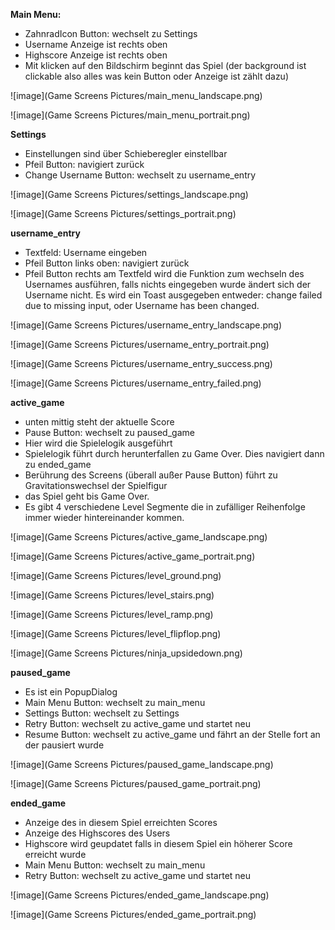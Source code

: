 **Main Menu:**
- ZahnradIcon Button: wechselt zu Settings
- Username Anzeige ist rechts oben 
- Highscore Anzeige ist rechts oben
- Mit klicken auf den Bildschirm beginnt das Spiel (der background ist clickable also alles was kein Button oder Anzeige ist zählt dazu)

![image](Game Screens Pictures/main_menu_landscape.png)

![image](Game Screens Pictures/main_menu_portrait.png)

**Settings**
- Einstellungen sind über Schieberegler einstellbar
- Pfeil Button: navigiert zurück
- Change Username Button: wechselt zu username_entry

![image](Game Screens Pictures/settings_landscape.png)

![image](Game Screens Pictures/settings_portrait.png)

**username_entry**
- Textfeld: Username eingeben
- Pfeil Button links oben: navigiert zurück
- Pfeil Button rechts am Textfeld wird die Funktion zum wechseln des Usernames ausführen, falls nichts eingegeben wurde ändert sich der Username nicht. Es wird ein Toast ausgegeben entweder: change failed due to missing input, oder Username has been changed.

![image](Game Screens Pictures/username_entry_landscape.png)

![image](Game Screens Pictures/username_entry_portrait.png)

![image](Game Screens Pictures/username_entry_success.png)

![image](Game Screens Pictures/username_entry_failed.png)

**active_game**
- unten mittig steht der aktuelle Score
- Pause Button: wechselt zu paused_game
- Hier wird die Spielelogik ausgeführt
- Spielelogik führt durch herunterfallen zu Game Over. Dies navigiert dann zu ended_game
- Berührung des Screens (überall außer Pause Button) führt zu Gravitationswechsel der Spielfigur
- das Spiel geht bis Game Over.
- Es gibt 4 verschiedene Level Segmente die in zufälliger Reihenfolge immer wieder hintereinander kommen.

![image](Game Screens Pictures/active_game_landscape.png)

![image](Game Screens Pictures/active_game_portrait.png)

![image](Game Screens Pictures/level_ground.png)

![image](Game Screens Pictures/level_stairs.png)

![image](Game Screens Pictures/level_ramp.png)

![image](Game Screens Pictures/level_flipflop.png)

![image](Game Screens Pictures/ninja_upsidedown.png)


**paused_game**
- Es ist ein PopupDialog
- Main Menu Button: wechselt zu main_menu
- Settings Button: wechselt zu Settings
- Retry Button: wechselt zu active_game und startet neu
- Resume Button: wechselt zu active_game und fährt an der Stelle fort an der pausiert wurde

![image](Game Screens Pictures/paused_game_landscape.png)

![image](Game Screens Pictures/paused_game_portrait.png)

**ended_game**
- Anzeige des in diesem Spiel erreichten Scores
- Anzeige des Highscores des Users
- Highscore wird geupdatet falls in diesem Spiel ein höherer Score erreicht wurde
- Main Menu Button: wechselt zu main_menu
- Retry Button: wechselt zu active_game und startet neu

![image](Game Screens Pictures/ended_game_landscape.png)

![image](Game Screens Pictures/ended_game_portrait.png)
